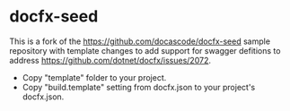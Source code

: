 # docfx-seed

This is a fork of the https://github.com/docascode/docfx-seed sample repository with template changes to add support for swagger defitions to address https://github.com/dotnet/docfx/issues/2072.

* Copy "template" folder to your project.
* Copy "build.template" setting from docfx.json to your project's docfx.json.
